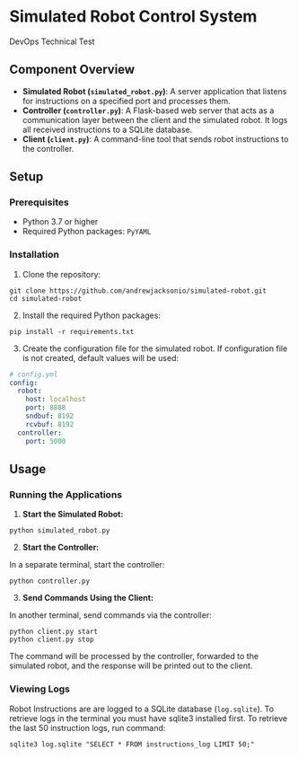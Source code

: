 # Simulated Robot Control System
DevOps Technical Test

## Component Overview

- **Simulated Robot (`simulated_robot.py`)**: A server application that listens for instructions on a specified port and processes them.
- **Controller (`controller.py`)**: A Flask-based web server that acts as a communication layer between the client and the simulated robot. It logs all received instructions to a SQLite database.
- **Client (`client.py`)**: A command-line tool that sends robot instructions to the controller.


## Setup

### Prerequisites

- Python 3.7 or higher
- Required Python packages: `PyYAML`

### Installation

1. Clone the repository:
  ```
  git clone https://github.com/andrewjacksonio/simulated-robot.git
  cd simulated-robot
  ```

2. Install the required Python packages:
  ```
  pip install -r requirements.txt
  ```

3. Create the configuration file for the simulated robot.  If configuration file is not created, default values will be used:
  ```yaml
  # config.yml
  config:
    robot:
      host: localhost
      port: 8888
      sndbuf: 8192
      rcvbuf: 8192
    controller:
      port: 5000
  ```

## Usage

### Running the Applications

1. **Start the Simulated Robot:**

  ```
  python simulated_robot.py
  ```

2. **Start the Controller:**

  In a separate terminal, start the controller:

  ```
  python controller.py
  ```

3. **Send Commands Using the Client:**

  In another terminal, send commands via the controller:

  ```
  python client.py start
  python client.py stop
  ```

  The command will be processed by the controller, forwarded to the simulated robot, and the response will be printed out to the client.

### Viewing Logs

Robot Instructions are are logged to a SQLite database (`log.sqlite`).  To retrieve logs in the terminal you must have sqlite3 installed first.  To retrieve the last 50 instruction logs, run command:

```
sqlite3 log.sqlite "SELECT * FROM instructions_log LIMIT 50;"
```

